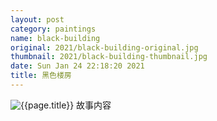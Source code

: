```yaml
---
layout: post
category: paintings
name: black-building
original: 2021/black-building-original.jpg
thumbnail: 2021/black-building-thumbnail.jpg
date: Sun Jan 24 22:18:20 2021
title: 黑色楼房
---
```


![{{page.title}}](/gallery/{{page.category}}/{{page.original}})
故事内容
